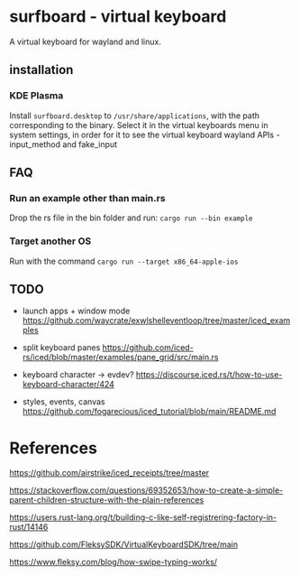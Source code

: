 # surfboard - virtual keyboard

A virtual keyboard for wayland and linux.

## installation

### KDE Plasma

Install `surfboard.desktop` to `/usr/share/applications`, with the path corresponding to the binary. Select it in the virtual keyboards menu in system settings, in order for it to see the virtual keyboard wayland APIs - input_method and fake_input

## FAQ

### Run an example other than main.rs

Drop the rs file in the bin folder and run: `cargo run --bin example`

### Target another OS

Run with the command `cargo run --target x86_64-apple-ios`


## TODO
* launch apps + window mode
https://github.com/waycrate/exwlshelleventloop/tree/master/iced_examples

* split keyboard panes 
https://github.com/iced-rs/iced/blob/master/examples/pane_grid/src/main.rs

* keyboard character -> evdev? 
https://discourse.iced.rs/t/how-to-use-keyboard-character/424

* styles, events, canvas
https://github.com/fogarecious/iced_tutorial/blob/main/README.md

# References

https://github.com/airstrike/iced_receipts/tree/master

https://stackoverflow.com/questions/69352653/how-to-create-a-simple-parent-children-structure-with-the-plain-references

https://users.rust-lang.org/t/building-c-like-self-registrering-factory-in-rust/14146

https://github.com/FleksySDK/VirtualKeyboardSDK/tree/main

https://www.fleksy.com/blog/how-swipe-typing-works/